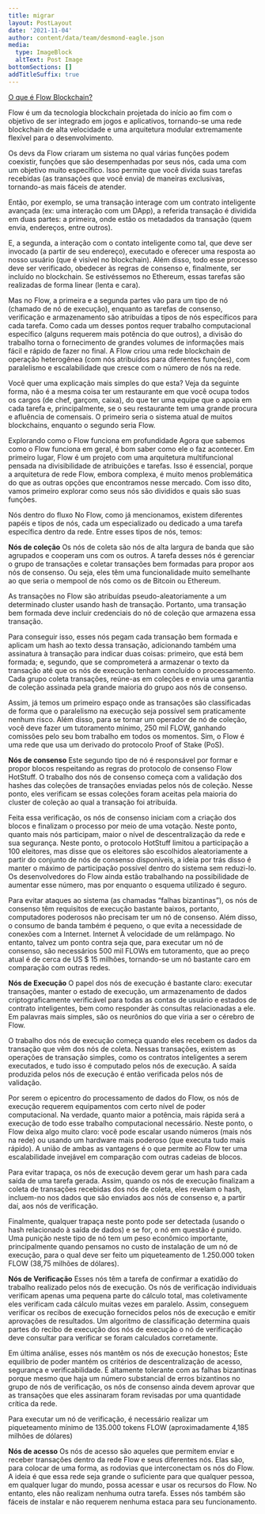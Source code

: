 ```yaml
---
title: migrar
layout: PostLayout
date: '2021-11-04'
author: content/data/team/desmond-eagle.json
media:
  type: ImageBlock
  altText: Post Image
bottomSections: []
addTitleSuffix: true
---
```

[O que é Flow Blockchain?](https://www.web3dev.com.br/diegofornalha/blockchain-426i)

Flow é um da tecnologia blockchain projetada do início ao fim com o objetivo de ser integrado em jogos e aplicativos, tornando-se uma rede blockchain de alta velocidade e uma arquitetura modular extremamente flexível para o desenvolvimento.

Os devs da Flow criaram um sistema no qual várias funções podem coexistir, funções que são desempenhadas por seus nós, cada uma com um objetivo muito específico. Isso permite que você divida suas tarefas recebidas (as transações que você envia) de maneiras exclusivas, tornando-as mais fáceis de atender.

Então, por exemplo, se uma transação interage com um contrato inteligente avançada (ex: uma interação com um DApp), a referida transação é dividida em duas partes: a primeira, onde estão os metadados da transação (quem envia, endereços, entre outros).

E, a segunda, a interação com o contato inteligente como tal, que deve ser invocado (a partir de seu endereço), executado e oferecer uma resposta ao nosso usuário (que é visível no blockchain). Além disso, todo esse processo deve ser verificado, obedecer às regras de consenso e, finalmente, ser incluído no blockchain. Se estivéssemos no Ethereum, essas tarefas são realizadas de forma linear (lenta e cara).

Mas no Flow, a primeira e a segunda partes vão para um tipo de nó (chamado de nó de execução), enquanto as tarefas de consenso, verificação e armazenamento são atribuídas a tipos de nós específicos para cada tarefa. Como cada um desses pontos requer trabalho computacional específico (alguns requerem mais potência do que outros), a divisão do trabalho torna o fornecimento de grandes volumes de informações mais fácil e rápido de fazer no final. A Flow criou uma rede blockchain de operação heterogênea (com nós atribuídos para diferentes funções), com paralelismo e escalabilidade que cresce com o número de nós na rede.

Você quer uma explicação mais simples do que esta? Veja da seguinte forma, não é a mesma coisa ter um restaurante em que você ocupa todos os cargos (de chef, garçom, caixa), do que ter uma equipe que o apoia em cada tarefa e, principalmente, se o seu restaurante tem uma grande procura e afluência de comensais. O primeiro seria o sistema atual de muitos blockchains, enquanto o segundo seria Flow.

Explorando como o Flow funciona em profundidade
Agora que sabemos como o Flow funciona em geral, é bom saber como ele o faz acontecer. Em primeiro lugar, Flow é um projeto com uma arquitetura multifuncional pensada na divisibilidade de atribuições e tarefas. Isso é essencial, porque a arquitetura de rede Flow, embora complexa, é muito menos problemática do que as outras opções que encontramos nesse mercado. Com isso dito, vamos primeiro explorar como seus nós são divididos e quais são suas funções.

Nós dentro do fluxo
No Flow, como já mencionamos, existem diferentes papéis e tipos de nós, cada um especializado ou dedicado a uma tarefa específica dentro da rede. Entre esses tipos de nós, temos:

**Nós de coleção**
Os nós de coleta são nós de alta largura de banda que são agrupados e cooperam uns com os outros. A tarefa desses nós é gerenciar o grupo de transações e coletar transações bem formadas para propor aos nós de consenso. Ou seja, eles têm uma funcionalidade muito semelhante ao que seria o mempool de nós como os de Bitcoin ou Ethereum.

As transações no Flow são atribuídas pseudo-aleatoriamente a um determinado cluster usando hash de transação. Portanto, uma transação bem formada deve incluir credenciais do nó de coleção que armazena essa transação.

Para conseguir isso, esses nós pegam cada transação bem formada e aplicam um hash ao texto dessa transação, adicionando também uma assinatura à transação para indicar duas coisas: primeiro, que está bem formada; e, segundo, que se comprometerá a armazenar o texto da transação até que os nós de execução tenham concluído o processamento. Cada grupo coleta transações, reúne-as em coleções e envia uma garantia de coleção assinada pela grande maioria do grupo aos nós de consenso.

Assim, já temos um primeiro espaço onde as transações são classificadas de forma que o paralelismo na execução seja possível sem praticamente nenhum risco. Além disso, para se tornar um operador de nó de coleção, você deve fazer um tutoramento mínimo, 250 mil FLOW, ganhando comissões pelo seu bom trabalho em todos os momentos. Sim, o Flow é uma rede que usa um derivado do protocolo Proof of Stake (PoS).

**Nós de consenso**
Este segundo tipo de nó é responsável por formar e propor blocos respeitando as regras do protocolo de consenso Flow HotStuff. O trabalho dos nós de consenso começa com a validação dos hashes das coleções de transações enviadas pelos nós de coleção. Nesse ponto, eles verificam se essas coleções foram aceitas pela maioria do cluster de coleção ao qual a transação foi atribuída.

Feita essa verificação, os nós de consenso iniciam com a criação dos blocos e finalizam o processo por meio de uma votação. Neste ponto, quanto mais nós participam, maior o nível de descentralização da rede e sua segurança. Neste ponto, o protocolo HotStuff limitou a participação a 100 eleitores, mas disse que os eleitores são escolhidos aleatoriamente a partir do conjunto de nós de consenso disponíveis, a ideia por trás disso é manter o máximo de participação possível dentro do sistema sem reduzi-lo. Os desenvolvedores do Flow ainda estão trabalhando na possibilidade de aumentar esse número, mas por enquanto o esquema utilizado é seguro.

Para evitar ataques ao sistema (as chamadas “falhas bizantinas”), os nós de consenso têm requisitos de execução bastante baixos, portanto, computadores poderosos não precisam ter um nó de consenso. Além disso, o consumo de banda também é pequeno, o que evita a necessidade de conexões com a Internet. Internet À velocidade de um relâmpago. No entanto, talvez um ponto contra seja que, para executar um nó de consenso, são necessários 500 mil FLOWs em tutoramento, que ao preço atual é de cerca de US $ 15 milhões, tornando-se um nó bastante caro em comparação com outras redes.

**Nós de Execução**
O papel dos nós de execução é bastante claro: executar transações, manter o estado de execução, um armazenamento de dados criptograficamente verificável para todas as contas de usuário e estados de contrato inteligentes, bem como responder às consultas relacionadas a ele. Em palavras mais simples, são os neurônios do que viria a ser o cérebro de Flow.

O trabalho dos nós de execução começa quando eles recebem os dados da transação que vêm dos nós de coleta. Nessas transações, existem as operações de transação simples, como os contratos inteligentes a serem executados, e tudo isso é computado pelos nós de execução. A saída produzida pelos nós de execução é então verificada pelos nós de validação.

Por serem o epicentro do processamento de dados do Flow, os nós de execução requerem equipamentos com certo nível de poder computacional. Na verdade, quanto maior a potência, mais rápida será a execução de todo esse trabalho computacional necessário. Neste ponto, o Flow deixa algo muito claro: você pode escalar usando números (mais nós na rede) ou usando um hardware mais poderoso (que executa tudo mais rápido). A união de ambas as vantagens é o que permite ao Flow ter uma escalabilidade invejável em comparação com outras cadeias de blocos.

Para evitar trapaça, os nós de execução devem gerar um hash para cada saída de uma tarefa gerada. Assim, quando os nós de execução finalizam a coleta de transações recebidas dos nós de coleta, eles revelam o hash, incluem-no nos dados que são enviados aos nós de consenso e, a partir daí, aos nós de verificação.

Finalmente, qualquer trapaça neste ponto pode ser detectada (usando o hash relacionado à saída de dados) e se for, o nó em questão é punido. Uma punição neste tipo de nó tem um peso econômico importante, principalmente quando pensamos no custo de instalação de um nó de execução, para o qual deve ser feito um piqueteamento de 1.250.000 token FLOW (38,75 milhões de dólares).

**Nós de Verificação**
Esses nós têm a tarefa de confirmar a exatidão do trabalho realizado pelos nós de execução. Os nós de verificação individuais verificam apenas uma pequena parte do cálculo total, mas coletivamente eles verificam cada cálculo muitas vezes em paralelo. Assim, conseguem verificar os recibos de execução fornecidos pelos nós de execução e emitir aprovações de resultados. Um algoritmo de classificação determina quais partes do recibo de execução dos nós de execução o nó de verificação deve consultar para verificar se foram calculados corretamente.

Em última análise, esses nós mantêm os nós de execução honestos; Este equilíbrio de poder mantém os critérios de descentralização de acesso, segurança e verificabilidade. É altamente tolerante com as falhas bizantinas porque mesmo que haja um número substancial de erros bizantinos no grupo de nós de verificação, os nós de consenso ainda devem aprovar que as transações que eles assinaram foram revisadas por uma quantidade crítica da rede.

Para executar um nó de verificação, é necessário realizar um piqueteamento mínimo de 135.000 tokens FLOW (aproximadamente 4,185 milhões de dólares)

**Nós de acesso**
Os nós de acesso são aqueles que permitem enviar e receber transações dentro da rede Flow e seus diferentes nós. Elas são, para colocar de uma forma, as rodovias que interconectam os nós do Flow. A ideia é que essa rede seja grande o suficiente para que qualquer pessoa, em qualquer lugar do mundo, possa acessar e usar os recursos do Flow. No entanto, eles não realizam nenhuma outra tarefa. Esses nós também são fáceis de instalar e não requerem nenhuma estaca para seu funcionamento.
